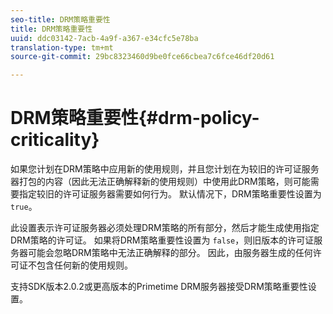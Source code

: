 ```yaml
---
seo-title: DRM策略重要性
title: DRM策略重要性
uuid: ddc03142-7acb-4a9f-a367-e34cfc5e78ba
translation-type: tm+mt
source-git-commit: 29bc8323460d9be0fce66cbea7c6fce46df20d61

---
```



# DRM策略重要性{#drm-policy-criticality}

如果您计划在DRM策略中应用新的使用规则，并且您计划在为较旧的许可证服务器打包的内容（因此无法正确解释新的使用规则）中使用此DRM策略，则可能需要指定较旧的许可证服务器需要如何行为。 默认情况下，DRM策略重要性设置为 `true`。

此设置表示许可证服务器必须处理DRM策略的所有部分，然后才能生成使用指定DRM策略的许可证。 如果将DRM策略重要性设置为 `false`，则旧版本的许可证服务器可能会忽略DRM策略中无法正确解释的部分。 因此，由服务器生成的任何许可证不包含任何新的使用规则。

支持SDK版本2.0.2或更高版本的Primetime DRM服务器接受DRM策略重要性设置。
